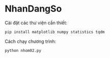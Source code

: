 # NhanDangSo

Cài đặt các thư viện cần thiết:
```
pip install matplotlib numpy statistics tqdm
```

Cách chạy chương trình:
```
python nhom02.py
```
